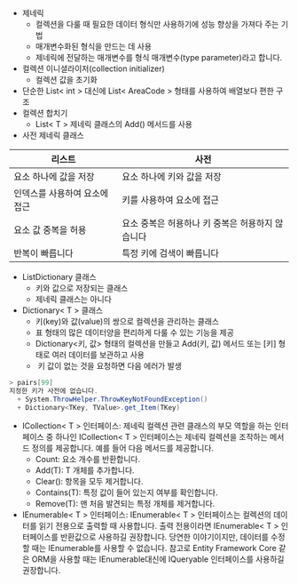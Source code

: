 - 제네릭
	- 컬렉션을 다룰 때 필요한 데이터 형식만 사용하기에 성능 향상을 가져다 주는 기법
	- 매개변수화된 형식을 만드는 데 사용
	- 제네릭에 전달하는 매개변수를 형식 매개변수(type parameter)라고 합니다.
- 컬렉션 이니셜라이저(collection initializer)
	- 컬렉션 값을 초기화
- 단순한 List< int > 대신에 List< AreaCode > 형태를 사용하여 배열보다 편한 구조
- 컬렉션 합치기
	- List< T > 제네릭 클래스의 Add() 메서드를 사용
- 사전 제네릭 클래스

| 리스트              | 사전                          |
| ---------------- | --------------------------- |
| 요소 하나에 값을 저장     | 요소 하나에 키와 값을 저장             |
| 인덱스를 사용하여 요소에 접근 | 키를 사용하여 요소에 접근              |
| 요소 값 중복을 허용      | 요소 중복은 허용하나 키 중복은 허용하지 않습니다 |
| 반복이 빠릅니다         | 특정 키에 검색이 빠릅니다              |

- ListDictionary 클래스
	- 키와 값으로 저장되는 클래스
	- 제네릭 클래스는 아니다
- Dictionary< T > 클래스
	- 키(key)와 값(value)의 쌍으로 컬렉션을 관리하는 클래스
	- 표 형태의 많은 데이터양을 편리하게 다룰 수 있는 기능을 제공
	- Dictionary<키, 값> 형태의 컬렉션을 만들고 Add(키, 값) 메서드 또는 [키] 형태로 여러 데이터를 보관하고 사용
	-  키 값이 없는 것을 요청하면 다음 에러가 발생
```C#
> pairs[99]
지정한 키가 사전에 없습니다.
  + System.ThrowHelper.ThrowKeyNotFoundException()
  + Dictionary<TKey, TValue>.get_Item(TKey)
```
- ICollection< T > 인터페이스: 제네릭 컬렉션 관련 클래스의 부모 역할을 하는 인터페이스 중 하나인 ICollection< T > 인터페이스는 제네릭 컬렉션을 조작하는 메서드 정의를 제공합니다. 예를 들어 다음 메서드를 제공합니다.
	- Count: 요소 개수를 반환합니다.
	- Add(T): T 개체를 추가합니다.
	- Clear(): 항목을 모두 제거합니다.
	- Contains(T): 특정 값이 들어 있는지 여부를 확인합니다.
	- Remove(T): 맨 처음 발견되는 특정 개체를 제거합니다.
- IEnumerable< T > 인터페이스: IEnumerable< T > 인터페이스는 컬렉션의 데이터를 읽기 전용으로 출력할 때 사용합니다. 출력 전용이라면 IEnumerable< T > 인터페이스를 반환값으로 사용하길 권장합니다. 당연한 이야기이지만, 데이터를 수정할 때는 IEnumerable<T>를 사용할 수 없습니다. 참고로 Entity Framework Core 같은 ORM을 사용할 때는 IEnumerable<T>대신에 IQueryable<T> 인터페이스를 사용하길 권장합니다.